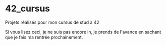 # 42_cursus
Projets réalisés pour mon cursus de stud à 42

Si vous lisez ceci, je ne suis pas encore in, je prends de l'avance en sachant que je fais ma rentrée prochainement.